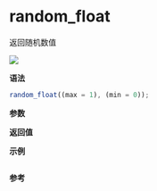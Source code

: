 # random_float

返回随机数值

![](https://img.shields.io/badge/-Number-blue)

**语法**

```js
random_float((max = 1), (min = 0));
```

**参数**

**返回值**

**示例**

```js

```

**参考**
